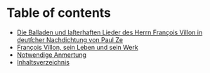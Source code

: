 # Table of contents

* [Die Balladen und laſterhaften Lieder des Herrn François Villon in deutſcher Nachdichtung von Paul Ze](README.md)
* [François Villon, sein Leben und sein Werk](francois-villon-sein-leben-und-sein-werk.md)
* [Notwendige Anmertung](notwendige-anmertung.md)
* [Inhaltsverzeichnis](inhaltsverzeichnis.md)

